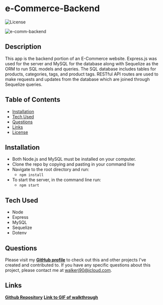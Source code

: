 # e-Commerce-Backend

![License](https://img.shields.io/badge/License%3A-MIT-green.svg)

![e-comm-backend](https://user-images.githubusercontent.com/72112742/112589305-1aed6400-8dbe-11eb-953b-e52bbf2fb861.gif)

## Description
This app is the backend portion of an E-Commerce website. Express.js was used for the server and MySQL for the database along with Sequelize as the ORM to run SQL models and queries.
The SQL database includes tables for products, categories, tags, and product tags. RESTful API routes are used to make requests and updates from the database which are joined through Sequelize queries.

## Table of Contents
- [Installation](#installation)
- [Tech Used](#tech-used)
- [Questions](#questions)
- [Links](#links)
- [License](#license) 

## Installation
- Both Node.js and MySQL must be installed on your computer.
- Clone the repo by copying and pasting in your command line
- Navigate to the root directory and run: 
  - `npm install`
- To start the server, in the command line run: 
  - `npm start`

## Tech Used
- Node
- Express
- MySQL
- Sequelize
- Dotenv

## Questions
Please visit my **[GitHub profile](https://github.com/walkerj90/)** to check out this and other projects I've created and contributed to.
If you have any specific questions about this project, please contact me at <walkerj90@icloud.com>.

## Links
**[Github Repository](https://github.com/walkerj90/e-Commerce-Backend)**
**[Link to GIF of walkthrough](https://user-images.githubusercontent.com/72112742/112589305-1aed6400-8dbe-11eb-953b-e52bbf2fb861.gif)**

